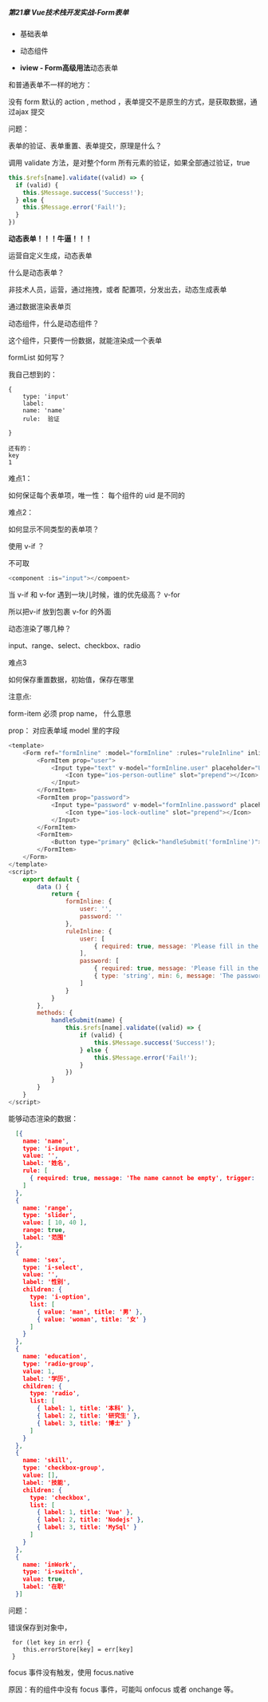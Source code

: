 
##### **第21章 Vue技术栈开发实战-Form表单**

- 基础表单

- 动态组件

- **iview - Form高级用法**动态表单

  


和普通表单不一样的地方：

没有 form 默认的 action , method ，表单提交不是原生的方式，是获取数据，通过ajax 提交



问题：

表单的验证、表单重置、表单提交，原理是什么？



调用 validate 方法，是对整个form 所有元素的验证，如果全部通过验证，true

```js
this.$refs[name].validate((valid) => {
  if (valid) {
    this.$Message.success('Success!');
  } else {
    this.$Message.error('Fail!');
  }
})
```



**动态表单！！！牛逼！！！**

运营自定义生成，动态表单

什么是动态表单？

非技术人员，运营，通过拖拽，或者 配置项，分发出去，动态生成表单

通过数据渲染表单页



动态组件，什么是动态组件？

这个组件，只要传一份数据，就能渲染成一个表单



formList 如何写？

我自己想到的：

```
{
	type: 'input'
	label: 
	name: 'name'
	rule:  验证 
	 
}

还有的：
key
1
```

难点1：

如何保证每个表单项，唯一性： 每个组件的 uid 是不同的



难点2：

如何显示不同类型的表单项？

使用 v-if ？

不可取

```js
<component :is="input"></compoent>
```

当 v-if  和 v-for 遇到一块儿时候，谁的优先级高？ v-for

所以把v-if 放到包裹 v-for 的外面



动态渲染了哪几种？

input、range、select、checkbox、radio



难点3

如何保存重置数据，初始值，保存在哪里



注意点:

form-item 必须 prop name， 什么意思

prop： 对应表单域 model 里的字段

```js
<template>
    <Form ref="formInline" :model="formInline" :rules="ruleInline" inline>
        <FormItem prop="user">
            <Input type="text" v-model="formInline.user" placeholder="Username">
                <Icon type="ios-person-outline" slot="prepend"></Icon>
            </Input>
        </FormItem>
        <FormItem prop="password">
            <Input type="password" v-model="formInline.password" placeholder="Password">
                <Icon type="ios-lock-outline" slot="prepend"></Icon>
            </Input>
        </FormItem>
        <FormItem>
            <Button type="primary" @click="handleSubmit('formInline')">Signin</Button>
        </FormItem>
    </Form>
</template>
<script>
    export default {
        data () {
            return {
                formInline: {
                    user: '',
                    password: ''
                },
                ruleInline: {
                    user: [
                        { required: true, message: 'Please fill in the user name', trigger: 'blur' }
                    ],
                    password: [
                        { required: true, message: 'Please fill in the password.', trigger: 'blur' },
                        { type: 'string', min: 6, message: 'The password length cannot be less than 6 bits', trigger: 'blur' }
                    ]
                }
            }
        },
        methods: {
            handleSubmit(name) {
                this.$refs[name].validate((valid) => {
                    if (valid) {
                        this.$Message.success('Success!');
                    } else {
                        this.$Message.error('Fail!');
                    }
                })
            }
        }
    }
</script>

```

能够动态渲染的数据：

```json
  [{
    name: 'name',
    type: 'i-input',
    value: '',
    label: '姓名',
    rule: [
      { required: true, message: 'The name cannot be empty', trigger: 'blur' }
    ]
  },
  {
    name: 'range',
    type: 'slider',
    value: [ 10, 40 ],
    range: true,
    label: '范围'
  },
  {
    name: 'sex',
    type: 'i-select',
    value: '',
    label: '性别',
    children: {
      type: 'i-option',
      list: [
        { value: 'man', title: '男' },
        { value: 'woman', title: '女' }
      ]
    }
  },
  {
    name: 'education',
    type: 'radio-group',
    value: 1,
    label: '学历',
    children: {
      type: 'radio',
      list: [
        { label: 1, title: '本科' },
        { label: 2, title: '研究生' },
        { label: 3, title: '博士' }
      ]
    }
  },
  {
    name: 'skill',
    type: 'checkbox-group',
    value: [],
    label: '技能',
    children: {
      type: 'checkbox',
      list: [
        { label: 1, title: 'Vue' },
        { label: 2, title: 'Nodejs' },
        { label: 3, title: 'MySql' }
      ]
    }
  },
  {
    name: 'inWork',
    type: 'i-switch',
    value: true,
    label: '在职'
  }]
```



问题：

错误保存到对象中，

```
 for (let key in err) {
 	this.errorStore[key] = err[key]
 }
```



focus 事件没有触发，使用 focus.native 

原因：有的组件中没有 focus 事件，可能叫 onfocus 或者 onchange 等。





